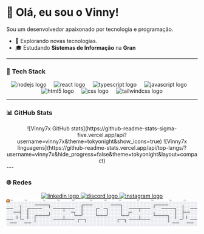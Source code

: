 # 👋 Olá, eu sou o Vinny!
Sou um desenvolvedor apaixonado por tecnologia e programação.

- 🤔 Explorando novas tecnologias.
- 🎓 Estudando **Sistemas de Informação** na **Gran**

---

### 🚀 **Tech Stack**
<div align="center">
  <img src="https://skillicons.dev/icons?i=nodejs" height="40" alt="nodejs logo"  />
  <img width="12" />
  <img src="https://skillicons.dev/icons?i=react" height="40" alt="react logo"  />
  <img width="12" />
  <img src="https://skillicons.dev/icons?i=ts" height="40" alt="typescript logo"  />
  <img width="12" />
  <img src="https://skillicons.dev/icons?i=js" height="40" alt="javascript logo"  />
  <img width="12" />
  <img src="https://skillicons.dev/icons?i=html" height="40" alt="html5 logo"  />
  <img width="12" />
  <img src="https://skillicons.dev/icons?i=css" height="40" alt="css logo"  />
  <img width="12" />
  <img src="https://skillicons.dev/icons?i=tailwind" height="40" alt="tailwindcss logo"  />
</div>

---

### 📊 **GitHub Stats**
<div align="center">
![Vinny7x GitHub stats](https://github-readme-stats-sigma-five.vercel.app/api?username=vinny7x&theme=tokyonight&show_icons=true)
![Vinny7x linguagens](https://github-readme-stats.vercel.app/api/top-langs/?username=vinny7x&hide_progress=false&theme=tokyonight&layout=compact)
</div>
---

### 🌐 **Redes**
<div align="center">
  <a href="https://www.linkedin.com/in/vinicios-mendes/" target="_blank">
    <img src="https://raw.githubusercontent.com/maurodesouza/profile-readme-generator/master/src/assets/icons/social/linkedin/default.svg" width="52" height="40" alt="linkedin logo"  />
  </a>
  <a href="https://discord.com/users/864842051882450974" target="_blank">
    <img src="https://raw.githubusercontent.com/maurodesouza/profile-readme-generator/master/src/assets/icons/social/discord/default.svg" width="52" height="40" alt="discord logo"  />
  </a>
  <a href="https://www.instagram.com/i_vinny7/" target="_blank">
    <img src="https://raw.githubusercontent.com/maurodesouza/profile-readme-generator/master/src/assets/icons/social/instagram/default.svg" width="52" height="40" alt="instagram logo"  />
  </a>
</div>

<picture>
  <source media="(prefers-color-scheme: dark)" srcset="https://raw.githubusercontent.com/vinny7x/vinny7x/output/pacman-contribution-graph-dark.svg">
  <source media="(prefers-color-scheme: light)" srcset="https://raw.githubusercontent.com/vinny7x/vinny7x/output/pacman-contribution-graph.svg">
  <img alt="pacman contribution graph" src="https://raw.githubusercontent.com/vinny7x/vinny7x/output/pacman-contribution-graph.svg">
</picture>
